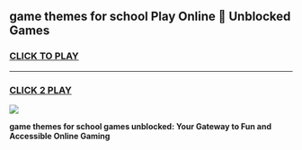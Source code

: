 
## game themes for school Play Online 👋 Unblocked Games
<h3>
<a href="https://news.freeplayer.one?title=game_themes_for_school&ref=17GH">CLICK TO PLAY</a></h3>
<hr>

<h3>
<a href="https://news.freeplayer.one?title=game_themes_for_school&ref=17GH">CLICK 2 PLAY</a>
  
</h3>

<a href="https://news.freeplayer.one?title=game_themes_for_school&ref=17GH/"><img src="https://clearcache.store/games.png"></a>


**game themes for school games unblocked: Your Gateway to Fun and Accessible Online Gaming**
